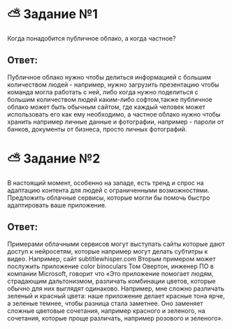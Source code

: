 # :partly_sunny: Задание №1

Когда понадобится публичное облако, а когда частное?

## Ответ:

Публичное облако нужно чтобы делиться информацией с большим количеством людей - например, нужно загрузить презентацию чтобы команда могла работать с ней, либо когда нужно поделиться с большим количеством людей каким-либо софтом,также публичное облако может быть обычным сайтом, где каждый человек может использовать его как ему необходимо, а частное облако нужно чтобы хранить например личные данные и фотографии, например - пароли от банков, документы от бизнеса, просто личных фотографий.

# :partly_sunny: Задание №2

В настоящий момент, особенно на западе, есть тренд и спрос на адаптацию контента для людей с ограниченными возможностями. Предложить облачные сервисы, которые могли бы помочь быстро адаптировать ваше приложение.

## Ответ:


Примерами облачными сервисов могут выступать сайты которые дают доступ к нейросетям, которые например могут делать субтитры к видео. Например, сайт subtitlewhisper.com
Вторым примером может послужить приложение color binoculars Том Овертон, инженер ПО в компании Microsoft, говорит что «Это приложение помогает людям, страдающим дальтонизмом, различать комбинации цветов, которые обычно для них выглядят одинаково. Например, мне сложно различать зеленый и красный цвета: наше приложение делает красные тона ярче, а зеленые темнее, чтобы разница стала заметнее. Оно заменяет сложные цветовые сочетания, например красного и зеленого, на сочетания, которые проще различать, например розового и зеленого».
